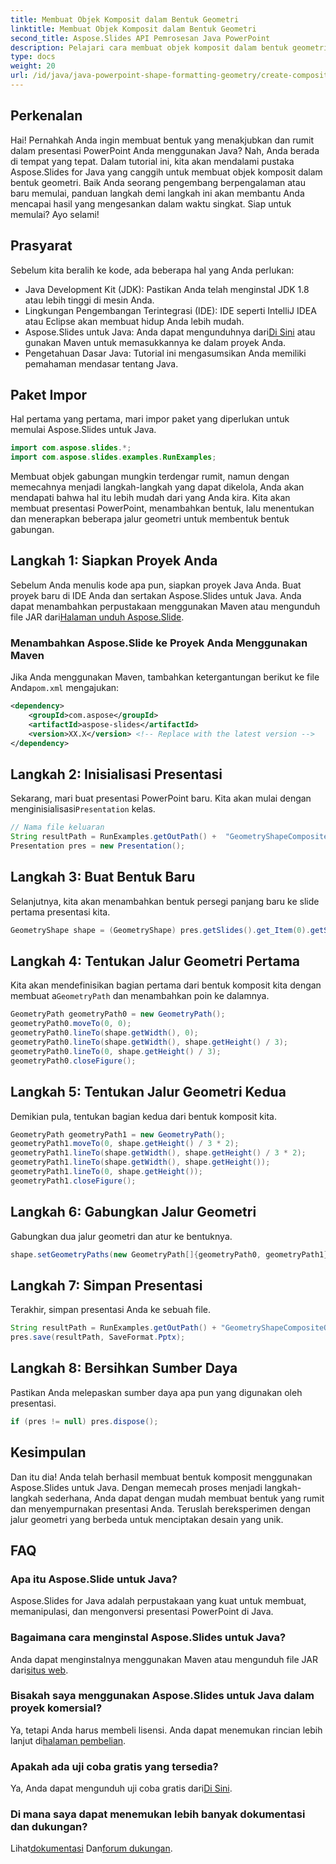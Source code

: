 ```yaml
---
title: Membuat Objek Komposit dalam Bentuk Geometri
linktitle: Membuat Objek Komposit dalam Bentuk Geometri
second_title: Aspose.Slides API Pemrosesan Java PowerPoint
description: Pelajari cara membuat objek komposit dalam bentuk geometri menggunakan Aspose.Slides for Java dengan tutorial komprehensif ini. Sempurna untuk pengembang Java.
type: docs
weight: 20
url: /id/java/java-powerpoint-shape-formatting-geometry/create-composite-objects-geometry-shapes-powerpoint/
---
```

## Perkenalan
Hai! Pernahkah Anda ingin membuat bentuk yang menakjubkan dan rumit dalam presentasi PowerPoint Anda menggunakan Java? Nah, Anda berada di tempat yang tepat. Dalam tutorial ini, kita akan mendalami pustaka Aspose.Slides for Java yang canggih untuk membuat objek komposit dalam bentuk geometri. Baik Anda seorang pengembang berpengalaman atau baru memulai, panduan langkah demi langkah ini akan membantu Anda mencapai hasil yang mengesankan dalam waktu singkat. Siap untuk memulai? Ayo selami!
## Prasyarat
Sebelum kita beralih ke kode, ada beberapa hal yang Anda perlukan:
- Java Development Kit (JDK): Pastikan Anda telah menginstal JDK 1.8 atau lebih tinggi di mesin Anda.
- Lingkungan Pengembangan Terintegrasi (IDE): IDE seperti IntelliJ IDEA atau Eclipse akan membuat hidup Anda lebih mudah.
-  Aspose.Slides untuk Java: Anda dapat mengunduhnya dari[Di Sini](https://releases.aspose.com/slides/java/) atau gunakan Maven untuk memasukkannya ke dalam proyek Anda.
- Pengetahuan Dasar Java: Tutorial ini mengasumsikan Anda memiliki pemahaman mendasar tentang Java.
## Paket Impor
Hal pertama yang pertama, mari impor paket yang diperlukan untuk memulai Aspose.Slides untuk Java.
```java
import com.aspose.slides.*;
import com.aspose.slides.examples.RunExamples;
```

Membuat objek gabungan mungkin terdengar rumit, namun dengan memecahnya menjadi langkah-langkah yang dapat dikelola, Anda akan mendapati bahwa hal itu lebih mudah dari yang Anda kira. Kita akan membuat presentasi PowerPoint, menambahkan bentuk, lalu menentukan dan menerapkan beberapa jalur geometri untuk membentuk bentuk gabungan.
## Langkah 1: Siapkan Proyek Anda
Sebelum Anda menulis kode apa pun, siapkan proyek Java Anda. Buat proyek baru di IDE Anda dan sertakan Aspose.Slides untuk Java. Anda dapat menambahkan perpustakaan menggunakan Maven atau mengunduh file JAR dari[Halaman unduh Aspose.Slide](https://releases.aspose.com/slides/java/).
### Menambahkan Aspose.Slide ke Proyek Anda Menggunakan Maven
 Jika Anda menggunakan Maven, tambahkan ketergantungan berikut ke file Anda`pom.xml` mengajukan:
```xml
<dependency>
    <groupId>com.aspose</groupId>
    <artifactId>aspose-slides</artifactId>
    <version>XX.X</version> <!-- Replace with the latest version -->
</dependency>
```
## Langkah 2: Inisialisasi Presentasi
 Sekarang, mari buat presentasi PowerPoint baru. Kita akan mulai dengan menginisialisasi`Presentation` kelas.
```java
// Nama file keluaran
String resultPath = RunExamples.getOutPath() +  "GeometryShapeCompositeObjects.pptx";
Presentation pres = new Presentation();
```
## Langkah 3: Buat Bentuk Baru
Selanjutnya, kita akan menambahkan bentuk persegi panjang baru ke slide pertama presentasi kita.
```java
GeometryShape shape = (GeometryShape) pres.getSlides().get_Item(0).getShapes().addAutoShape(ShapeType.Rectangle, 100, 100, 200, 100);
```
## Langkah 4: Tentukan Jalur Geometri Pertama
 Kita akan mendefinisikan bagian pertama dari bentuk komposit kita dengan membuat a`GeometryPath` dan menambahkan poin ke dalamnya.
```java
GeometryPath geometryPath0 = new GeometryPath();
geometryPath0.moveTo(0, 0);
geometryPath0.lineTo(shape.getWidth(), 0);
geometryPath0.lineTo(shape.getWidth(), shape.getHeight() / 3);
geometryPath0.lineTo(0, shape.getHeight() / 3);
geometryPath0.closeFigure();
```
## Langkah 5: Tentukan Jalur Geometri Kedua
Demikian pula, tentukan bagian kedua dari bentuk komposit kita.
```java
GeometryPath geometryPath1 = new GeometryPath();
geometryPath1.moveTo(0, shape.getHeight() / 3 * 2);
geometryPath1.lineTo(shape.getWidth(), shape.getHeight() / 3 * 2);
geometryPath1.lineTo(shape.getWidth(), shape.getHeight());
geometryPath1.lineTo(0, shape.getHeight());
geometryPath1.closeFigure();
```
## Langkah 6: Gabungkan Jalur Geometri
Gabungkan dua jalur geometri dan atur ke bentuknya.
```java
shape.setGeometryPaths(new GeometryPath[]{geometryPath0, geometryPath1});
```
## Langkah 7: Simpan Presentasi
Terakhir, simpan presentasi Anda ke sebuah file.
```java
String resultPath = RunExamples.getOutPath() + "GeometryShapeCompositeObjects.pptx";
pres.save(resultPath, SaveFormat.Pptx);
```
## Langkah 8: Bersihkan Sumber Daya
Pastikan Anda melepaskan sumber daya apa pun yang digunakan oleh presentasi.
```java
if (pres != null) pres.dispose();
```
## Kesimpulan
Dan itu dia! Anda telah berhasil membuat bentuk komposit menggunakan Aspose.Slides untuk Java. Dengan memecah proses menjadi langkah-langkah sederhana, Anda dapat dengan mudah membuat bentuk yang rumit dan menyempurnakan presentasi Anda. Teruslah bereksperimen dengan jalur geometri yang berbeda untuk menciptakan desain yang unik.
## FAQ
### Apa itu Aspose.Slide untuk Java?
Aspose.Slides for Java adalah perpustakaan yang kuat untuk membuat, memanipulasi, dan mengonversi presentasi PowerPoint di Java.
### Bagaimana cara menginstal Aspose.Slides untuk Java?
 Anda dapat menginstalnya menggunakan Maven atau mengunduh file JAR dari[situs web](https://releases.aspose.com/slides/java/).
### Bisakah saya menggunakan Aspose.Slides untuk Java dalam proyek komersial?
 Ya, tetapi Anda harus membeli lisensi. Anda dapat menemukan rincian lebih lanjut di[halaman pembelian](https://purchase.aspose.com/buy).
### Apakah ada uji coba gratis yang tersedia?
 Ya, Anda dapat mengunduh uji coba gratis dari[Di Sini](https://releases.aspose.com/).
### Di mana saya dapat menemukan lebih banyak dokumentasi dan dukungan?
 Lihat[dokumentasi](https://reference.aspose.com/slides/java/) Dan[forum dukungan](https://forum.aspose.com/c/slides/11).